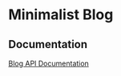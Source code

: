 # Minimalist Blog


## Documentation
[Blog API Documentation](https://documenter.getpostman.com/view/4992083/Szmb5JuD)
